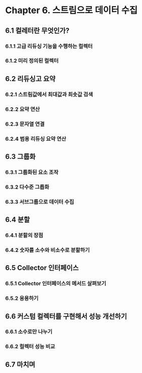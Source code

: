 # Chapter 6. 스트림으로 데이터 수집
## 6.1 컬레터란 무엇인가?
### 6.1.1 고급 리듀싱 기능을 수행하는 컬렉터



### 6.1.2 미리 정의된 컬렉터



## 6.2 리듀싱고 요약
### 6.2.1 스트림값에서 최대값과 최솟값 검색

### 6.2.2 요약 연산

### 6.2.3 문자열 연결

### 6.2.4 범용 리듀싱 요약 연산

## 6.3 그룹화
### 6.3.1 그룹화된 요소 조작
### 6.3.2 다수준 그릅화
### 6.3.3 서브그룹으로 데이터 수집



## 6.4 분할
### 6.4.1 분할의 장점

### 6.4.2 숫자를 소수와 비소수로 분할하기



## 6.5 Collector 인터페이스
### 6.5.1 Collector 인터페이스의 메서드 살펴보기
### 6.5.2 응용하기


## 6.6 커스텀 컬렉터를 구현해서 성능 개선하기
### 6.6.1 소수로만 나누기
### 6.6.2 컬렉터 성능 비교

## 6.7 마치며


